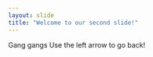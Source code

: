 ```yaml
---
layout: slide
title: "Welcome to our second slide!"
---
```

Gang gangs
Use the left arrow to go back!
